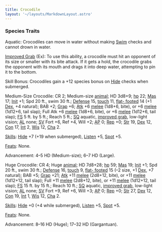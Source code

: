 ```yaml
---
title: Crocodile
layout: '~/layouts/MarkdownLayout.astro'
---
```

### Species Traits

Aquatic: Crocodiles can move in water without making
[Swim](/modern.d20.srd/skills/swim) checks and cannot drown in water.

[Improved Grab](/modern.d20.srd/special.abilities/improved.grab) (Ex): To use
this ability, a crocodile must hit an opponent of its size or smaller with its
bite attack. If it gets a hold, the crocodile grabs the opponent with its
mouth and drags it into deep water, attempting to pin it to the bottom.

Skill Bonus: Crocodiles gain a +12 species bonus on
[Hide](/modern.d20.srd/skills/hide) checks when submerged.

Medium-Size Crocodile: CR 2; Medium-size
[animal](/modern.d20.srd/creature.types/animal); HD 3d8+9;
[hp](/modern.d20.srd/combat/hit.points) 22;
[Mas](/modern.d20.srd/creatures/creature.overview) 17;
[Init](/modern.d20.srd/combat/initiative) +1; Spd 20 ft., swim 30 ft.;
[Defense](/modern.d20.srd/combat/defense) 15,
[touch](/modern.d20.srd/combat/attack.actions) 11, [flat- footed](/modern.d20.srd/combat/surprise) 14 (+1
[Dex](/modern.d20.srd/basics/ability.scores), +4 natural); BAB +2;
[Grap](/modern.d20.srd/combat/grapple) +6;
[Atk](/modern.d20.srd/combat/attack.roll) +6
[melee](/modern.d20.srd/combat/attack.roll) (1d8+6, bite), or +6
[melee](/modern.d20.srd/combat/attack.roll) (1d12+6, tail slap); Full Atk +6
[melee](/modern.d20.srd/combat/attack.roll) (1d8+6, bite), or +6
[melee](/modern.d20.srd/combat/attack.roll) (1d12+6, tail slap);
[FS](/modern.d20.srd/creatures/creature.overview) 5 ft. by 5 ft.; Reach 5 ft.;
[SQ](/modern.d20.srd/creatures/creature.overview) aquatic, [improved grab](/modern.d20.srd/special.abilities/improved.grab), low-light vision;
[AL](/modern.d20.srd/basics/allegiances) none;
[SV](/modern.d20.srd/basics/saving.throws) Fort +6, Ref +4, Will +2;
[AP](/modern.d20.srd/creatures/creature.overview) 0;
[Rep](/modern.d20.srd/creatures/creature.overview) +0;
[Str](/modern.d20.srd/basics/ability.scores) 19,
[Dex](/modern.d20.srd/basics/ability.scores) 12,
[Con](/modern.d20.srd/basics/ability.scores) 17,
[Int](/modern.d20.srd/basics/ability.scores) 2,
[Wis](/modern.d20.srd/basics/ability.scores) 12,
[Cha](/modern.d20.srd/basics/ability.scores) 2.

[Skills](/modern.d20.srd/skills): [Hide](/modern.d20.srd/skills/hide) +7 (+19
when submerged), [Listen](/modern.d20.srd/skills/listen) +5,
[Spot](/modern.d20.srd/skills/spot) +5.

[Feats](/modern.d20.srd/feats): None.

Advancement: 4–5 HD (Medium-size); 6–7 HD (Large).

Huge Crocodile: CR 4; Huge [animal](/modern.d20.srd/creature.types/animal); HD
7d8+28; [hp](/modern.d20.srd/combat/hit.points) 59;
[Mas](/modern.d20.srd/creatures/creature.overview) 19;
[Init](/modern.d20.srd/combat/initiative) +1; Spd 20 ft., swim 30 ft.;
[Defense](/modern.d20.srd/combat/defense) 16,
[touch](/modern.d20.srd/combat/attack.actions) 9, [flat- footed](/modern.d20.srd/combat/surprise) 15 (–2 size, +1
[Dex](/modern.d20.srd/basics/ability.scores), +7 natural); BAB +5;
[Grap](/modern.d20.srd/combat/grapple) +21;
[Atk](/modern.d20.srd/combat/attack.roll) +11
[melee](/modern.d20.srd/combat/attack.roll) (2d8+12, bite), or +11
[melee](/modern.d20.srd/combat/attack.roll) (1d12+12, tail slap); Full +11
[melee](/modern.d20.srd/combat/attack.roll) (2d8+12, bite), or +11
[melee](/modern.d20.srd/combat/attack.roll) (1d12+12, tail slap);
[FS](/modern.d20.srd/creatures/creature.overview) 15 ft. by 15 ft.; Reach 10
ft.; [SQ](/modern.d20.srd/creatures/creature.overview) aquatic, [improved grab](/modern.d20.srd/special.abilities/improved.grab), low-light vision;
[AL](/modern.d20.srd/basics/allegiances) none;
[SV](/modern.d20.srd/basics/saving.throws) Fort +9, Ref +6, Will +3;
[AP](/modern.d20.srd/creatures/creature.overview) 0;
[Rep](/modern.d20.srd/creatures/creature.overview) +0;
[Str](/modern.d20.srd/basics/ability.scores) 27,
[Dex](/modern.d20.srd/basics/ability.scores) 12,
[Con](/modern.d20.srd/basics/ability.scores) 19,
[Int](/modern.d20.srd/basics/ability.scores) 1,
[Wis](/modern.d20.srd/basics/ability.scores) 12,
[Cha](/modern.d20.srd/basics/ability.scores) 2.

[Skills](/modern.d20.srd/skills): [Hide](/modern.d20.srd/skills/hide) +0 (+4
while submerged), [Listen](/modern.d20.srd/skills/listen) +5,
[Spot](/modern.d20.srd/skills/spot) +5.

[Feats](/modern.d20.srd/feats): None.

Advancement: 8–16 HD (Huge); 17–32 HD (Gargantuan).

